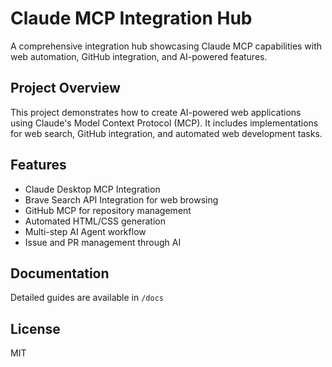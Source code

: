 # Claude MCP Integration Hub

A comprehensive integration hub showcasing Claude MCP capabilities with web automation, GitHub integration, and AI-powered features.

## Project Overview
This project demonstrates how to create AI-powered web applications using Claude's Model Context Protocol (MCP). It includes implementations for web search, GitHub integration, and automated web development tasks.

## Features
- Claude Desktop MCP Integration
- Brave Search API Integration for web browsing
- GitHub MCP for repository management
- Automated HTML/CSS generation
- Multi-step AI Agent workflow
- Issue and PR management through AI

## Documentation
Detailed guides are available in `/docs`

## License
MIT
